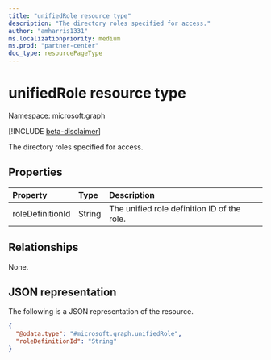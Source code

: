 ```yaml
---
title: "unifiedRole resource type"
description: "The directory roles specified for access."
author: "amharris1331"
ms.localizationpriority: medium
ms.prod: "partner-center"
doc_type: resourcePageType
---
```


# unifiedRole resource type
Namespace: microsoft.graph

[!INCLUDE [beta-disclaimer](../../includes/beta-disclaimer.md)]

The directory roles specified for access.

## Properties
|Property|Type|Description|
|:---|:---|:---|
|roleDefinitionId|String|The unified role definition ID of the role.|

## Relationships
None.

## JSON representation
The following is a JSON representation of the resource.
<!-- {
  "blockType": "resource",
  "@odata.type": "microsoft.graph.unifiedRole"
}
-->
``` json
{
  "@odata.type": "#microsoft.graph.unifiedRole",
  "roleDefinitionId": "String"
}
```

